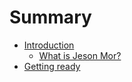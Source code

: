 # Summary

* [Introduction](README.md)
  * [What is Jeson Mor?](what-is-jeson-mor.md)
* [Getting ready](getting-ready.md)

